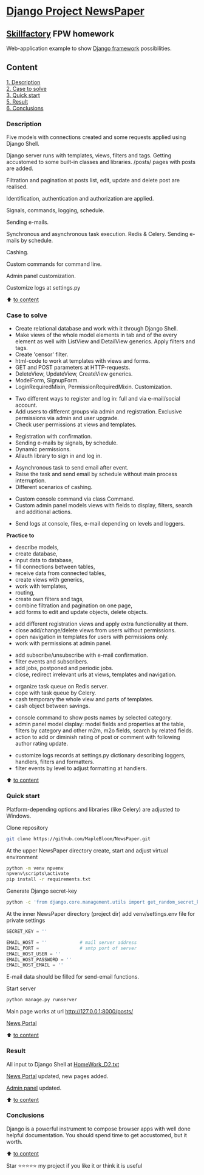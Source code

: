 # [Django Project NewsPaper](http://127.0.0.1:8000/posts/)
## [Skillfactory](https://skillfactory.ru) FPW homework

Web-application example to show [Django framework](https://docs.djangoproject.com/en/4.1/intro/install/) possibilities.

<p> </p>

## Content  
[1. Description](README.md#Description)  
[2. Case to solve](README.md#Case-to-solve)  
[3. Quick start](README.md#Quick-start)  
[5. Result](README.md#Result)    
[6. Conclusions](README.md#Conclusions) 

### Description
Five models with connections created and some requests applied using Django Shell.

Django server runs with templates, views, filters and tags. 
Getting accustomed to some built-in classes and libraries.
/posts/ pages with posts are added.

Filtration and pagination at posts list, edit, update and delete post are realised.

Identification, authentication and authorization are applied.

Signals, commands, logging, schedule.

Sending e-mails.

Synchronous and asynchronous task execution. Redis & Celery.
Sending e-mails by schedule.

Cashing.

Custom commands for command line.

Admin panel customization.

Customize logs at settings.py


:arrow_up: [to content](README.md#Content)


### Case to solve    
- Create relational database and work with it through Django Shell.
- Make views of the whole model elements in tab and of the every element as well with ListView and DetailView generics. Apply filters and tags.
- Create 'censor' filter.
- html-code to work at templates with views and forms.
- GET and POST parameters at HTTP-requests.
- DeleteView, UpdateView, CreateView generics.
- ModelForm, SignupForm.
- LoginRequiredMixin, PermissionRequiredMixin. Customization.
<p> </p>

- Two different ways to register and log in: full and via e-mail/social account.
- Add users to different groups via admin and registration. Exclusive permissions via admin and user upgrade.
- Check user permissions at views and templates.
<p> </p>

- Registration with confirmation.
- Sending e-mails by signals, by schedule.
- Dynamic permissions.
- Allauth library to sign in and log in.
<p> </p>

- Asynchronous task to send email after event.
- Raise the task and send email by schedule without main process interruption.
- Different scenarios of cashing.
<p> </p>

- Custom console command via class Command.
- Custom admin panel models views with fields to display, filters, search and additional actions.
<p> </p>

- Send logs at console, files, e-mail depending on levels and loggers.
<p> </p>


**Practice to**     
- describe models,
- create database,
- input data to database,
- fill connections between tables,
- receive data from connected tables,
- create views with generics,
- work with templates,
- routing,
- create own filters and tags,
- combine filtration and pagination on one page,
- add forms to edit and update objects, delete objects.
<p> </p>

- add different registration views and apply extra functionality at them.
- close add/change/delete views from users without permissions.
- open navigation in templates for users with permissions only.
- work with permissions at admin panel.
<p> </p>

- add subscribe/unsubscribe with e-mail confirmation.
- filter events and subscribers.
- add jobs, postponed and periodic jobs.
- close, redirect irrelevant urls at views, templates and navigation.
<p> </p>

- organize task queue on Redis server.
- cope with task queue by Celery.
- cash temporary the whole view and parts of templates. 
- cash object between savings. 
<p> </p>

- console command to show posts names by selected category.
- admin panel model display: model fields and properties at the table, filters by category and other m2m, m2o fields, search by related fields.
- action to add or diminish rating of post or comment with following author rating update.
<p> </p>

- customize logs records at settings.py dictionary describing loggers, handlers, filters and formatters.
- filter events by level to adjust formatting at handlers. 
<p> </p>


:arrow_up: [to content](README.md#Content)


### Quick start
Platform-depending options and libraries (like Celery) are adjusted to Windows.

Clone repository 
```bash
git clone https://github.com/MapleBloom/NewsPaper.git
```

At the upper NewsPaper directory create, start and adjust virtual environment
```bash
python -m venv npvenv
npvenv\scripts\activate
pip install -r requirements.txt
```

Generate Django secret-key
```bash
python -c 'from django.core.management.utils import get_random_secret_key; print(get_random_secret_key())'
```

At the inner NewsPaper directory (project dir) add venv/settings.env file for private settings 
```python
SECRET_KEY = ''

EMAIL_HOST = ''            # mail server address
EMAIL_PORT =               # smtp port of server
EMAIL_HOST_USER = ''
EMAIL_HOST_PASSWORD = ''
EMAIL_HOST_EMAIL = ''
```  
E-mail data should be filled for send-email functions.

Start server
```bash
python manage.py runserver
```

Main page works at url http://127.0.0.1:8000/posts/

[News Portal](http://127.0.0.1:8000/posts/)
<p> </p>
<p> </p>

:arrow_up: [to content](README.md#Content)


### Result  
All input to Django Shell at [HomeWork_D2.txt](HomeWork_D2.txt) 

[News Portal](http://127.0.0.1:8000/posts/) updated, new pages added.

[Admin panel](http://127.0.0.1:8000/admin/) updated.


:arrow_up: [to content](README.md#Content)


### Conclusions  
Django is a powerful instrument to compose browser apps with well done helpful documentation. You should spend time to get accustomed, but it worth.


:arrow_up: [to content](README.md#Content)



Star ⭐️⭐️⭐️⭐️️⭐️ my project if you like it or think it is useful
